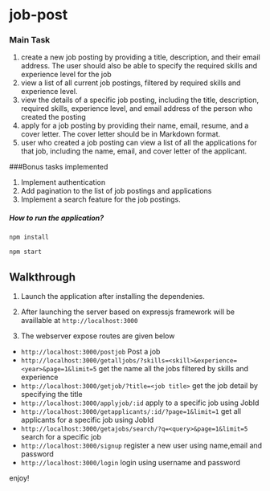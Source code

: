 # job-post

### Main Task
1. create a new job posting by providing a title, description, and their email address. The user should also be able to specify the required skills and experience level for the job
2. view a list of all current job postings, filtered by required skills and experience level.
3. view the details of a specific job posting, including the title, description, required skills, experience level, and email address of the person who created the posting
4. apply for a job posting by providing their name, email, resume, and a cover letter. The cover letter should be in Markdown format.
5. user who created a job posting can view a list of all the applications for that job, including the name, email, and cover letter of the applicant.


###Bonus tasks implemented
1. Implement authentication 
2. Add pagination to the list of job postings and applications
3. Implement a search feature for the job postings.


##### How to run the application?

```bash
npm install
```

```bash
npm start
```

## Walkthrough

1. Launch the application after installing the dependenies.

2. After launching the server based on expressjs framework will be availlable at `http://localhost:3000`

3. The webserver expose routes are given below

  * `http://localhost:3000/postjob`  Post a job
  * `http://localhost:3000/getalljobs/?skills=<skill>&experience=<year>&page=1&limit=5`  get the name all the jobs filtered by skills and experience
  * `http://localhost:3000/getjob/?title=<job title>`  get the job detail by specifying the title
  * `http://localhost:3000/applyjob/:id`  apply to a specific job using JobId
  * `http://localhost:3000/getapplicants/:id/?page=1&limit=1`  get all applicants for a specific job using JobId
  * `http://localhost:3000/getajobs/search/?q=<query>&page=1&limit=5`  search for a specific job
  * `http://localhost:3000/signup`  register a new user using name,email and password
  * `http://localhost:3000/login`  login using username and password
  
  
  enjoy!
  
